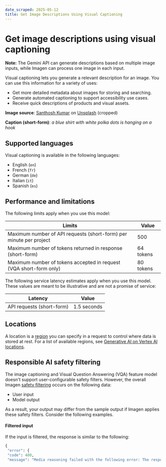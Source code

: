 ```yaml
---
date_scraped: 2025-05-12
title: Get Image Descriptions Using Visual Captioning
---
```


# Get image descriptions using visual captioning 

**Note:** The Gemini API can generate descriptions based on multiple image
inputs, while Imagen can process one image in each input.

Visual captioning lets you generate a relevant description for an image. You
can use this information for a variety of uses:

- Get more detailed metadata about images for storing and searching.
- Generate automated captioning to support accessibility use cases.
- Receive quick descriptions of products and visual assets.

**Image source**: [Santhosh Kumar](https://unsplash.com/photos/RqYTuWkTdEs) on [Unsplash](https://unsplash.com/) (cropped)

**Caption (short-form)**: *a blue shirt with white polka dots is hanging on a hook*

## Supported languages

Visual captioning is available in the following languages:

- English (`en`)
- French (`fr`)
- German (`de`)
- Italian (`it`)
- Spanish (`es`)

## Performance and limitations

The following limits apply when you use this model:

| Limits | Value |
| --- | --- |
| Maximum number of API requests (short-form) per minute per project | 500 |
| Maximum number of tokens returned in response (short-form) | 64 tokens |
| Maximum number of tokens accepted in request (VQA short-form only) | 80 tokens |

The following service latency estimates apply when you use this
model. These values are meant to be illustrative and are not a promise of
service:

| Latency | Value |
| --- | --- |
| API requests (short-form) | 1.5 seconds |

## Locations

A location is a [region](/about/locations) you can specify in a request to
control where data is stored at rest. For a list of available regions, see [Generative AI on Vertex AI locations](https://cloud.google.com/vertex-ai/generative-ai/docs/learn/locations-genai).

## Responsible AI safety filtering

The image captioning and Visual Question Answering (VQA) feature model doesn't
support user-configurable safety filters. However, the overall
Imagen [safety
filtering](https://cloud.google.com/vertex-ai/generative-ai/docs/image/responsible-ai-imagen#safety-filters) occurs on the
following data:

- User input
- Model output

As a result, your output may differ from the sample output if
Imagen applies these safety filters. Consider the following
examples.

#### Filtered input

If the input is filtered, the response is similar to the following:

```python
{
 "error": {
 "code": 400,
 "message": "Media reasoning failed with the following error: The response is blocked, as it may violate our policies. If you believe this is an error, please